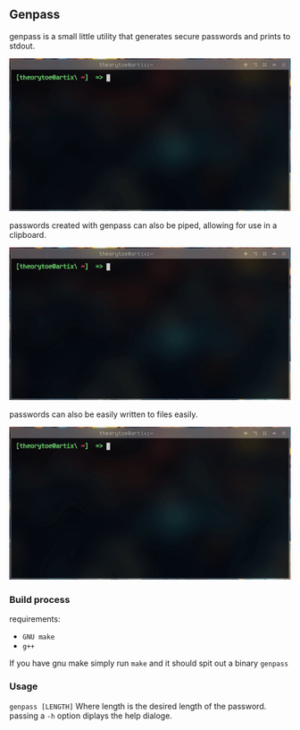 ## Genpass

genpass is a small little utility that generates secure passwords and prints to stdout.

![genpassgif](img/genpass.gif)

passwords created with genpass can also be piped, allowing for use in a clipboard.

![genpasspipegif](img/genpass_pipe.gif)

passwords can also be easily written to files easily.

![genpasscatgif](img/genpass_cat.gif)

### Build process

requirements:
- `GNU make`
- `g++`

If you have gnu make simply run `make` and it should spit out a binary `genpass`

### Usage
`genpass [LENGTH]` Where length is the desired length of the password.
passing a `-h` option diplays the help dialoge.
